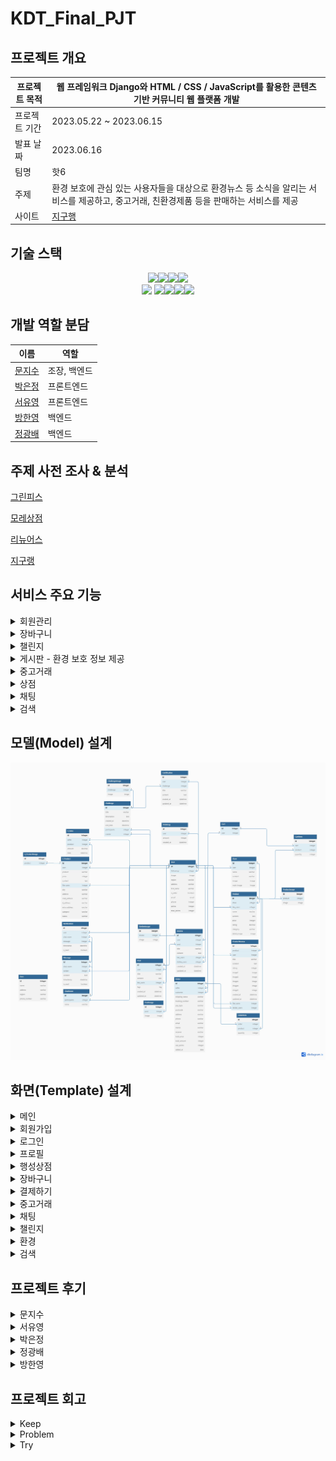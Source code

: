 # KDT_Final_PJT

## 프로젝트 개요

| 프로젝트 목적 | 웹 프레임워크 Django와 HTML / CSS / JavaScript를 활용한 콘텐츠 기반 커뮤니티 웹 플랫폼 개발 |
| --- | --- |
| 프로젝트 기간 | 2023.05.22 ~ 2023.06.15 |
| 발표 날짜 | 2023.06.16 |
| 팀명 | 핫6 |
| 주제 | 환경 보호에 관심 있는 사용자들을 대상으로 환경뉴스 등 소식을 알리는 서비스를 제공하고, 중고거래, 친환경제품 등을 판매하는 서비스를 제공 |
| 사이트 | [지구행](https://port-0-zigoohang-jvpb2alnluv6jg.sel5.cloudtype.app/) |


## 기술 스택

<div style="text-align: center;">
<img src="https://img.shields.io/badge/git-F05032?style=for-plastic&logo=git&logoColor=white"><img src="https://img.shields.io/badge/github-181717?style=for-plastic&logo=github&logoColor=white"><img src="https://img.shields.io/badge/python-3776AB?style=for-plastic&logo=python&logoColor=white"><img src="https://img.shields.io/badge/django-092E20?style=for-plastic&logo=django&logoColor=white"><br>
<img src="https://img.shields.io/badge/html5-E34F26?style=for-plastic&logo=html5&logoColor=white">
<img src="https://img.shields.io/badge/css3-1572B6?style=for-plastic&logo=css3&logoColor=white"><img src="https://img.shields.io/badge/javascript-F7DF1E?style=for-plastic&logo=javascript&logoColor=white"><img src="https://img.shields.io/badge/axios-5A29E4?style=for-plastic&logo=axios&logoColor=white"><img src="https://img.shields.io/badge/sqlite-003B57?style=for-plastic&logo=sqlite&logoColor=white">
</div>


## 개발 역할 분담

| 이름 | 역할 |
| --- | --- |
| [문지수](https://github.com/JiSuMun) | 조장, 백엔드 |
| [박은정](https://github.com/Dreamofheaven) | 프론트엔드 |
| [서유영](https://github.com/syuyoung) | 프론트엔드 |
| [방한영](https://github.com/hany0829) | 백엔드 |
| [정광배](https://github.com/iblug) | 백엔드 |


## 주제 사전 조사 & 분석

[그린피스](https://www.greenpeace.org/korea/)

[모레상점](https://morestore.co.kr/MoreBrands.html)

[리뉴어스](https://www.renuers.com/)

[지구랭](https://jigoorang.com/shop)


## 서비스 주요 기능
<details>
<summary>회원관리</summary>

- 회원가입
  - 회원가입 약관
  - 회원가입 인증
  - 판매자/일반회원 가입
  
- 로그인
  - 소셜 로그인
  - 아이디/비밀번호 찾기
  
- 로그아웃

- 회원 프로필

- 팔로잉
  - 팔로우/언팔로우
  - 팔로워/팔로잉 목록

- 포인트

</details>
<details>
<summary>장바구니</summary>

- 장바구니

- 결제

</details>
<details>
<summary>챌린지</summary>

- 챌린지 게시글
  - 생성, 조회, 수정, 삭제
  - 참가/미참가 등록

- 챌린지 인증
  - 생성, 조회, 수정, 삭제
- 챌린지 참가

</details>
<details>
<summary>게시판 - 환경 보호 정보 제공</summary>

- 게시글
  - 생성, 조회, 수정, 삭제
  - 좋아요
- 리뷰
  - 생성, 조회, 수정, 삭제
  - 좋아요/싫어요
- 친환경 지도
- 에코 뉴스

</details>
<details>
<summary>중고거래</summary>

- 중고거래 게시글
  - 생성, 조회, 수정, 삭제
  - 거래장소 지도
  - 예약중/거래완료
- 필터링(전체,최신,거리순)
  
</details>

<details>
<summary>상점</summary>

- 상점 게시글
  - 생성, 조회, 수정, 삭제
- 상품 리뷰
  - 좋아요/싫어요
- 관심상품 등록
  
</details>

<details>
<summary>채팅</summary>

- 나와의 채팅
- 사용자와 채팅
- 채팅 알림
  
</details>

<details>
<summary>검색</summary>
</details>


## 모델(Model) 설계

![Alt text](image/erd.png)

## 화면(Template) 설계

<details>
<summary>메인</summary>

![Alt text](image/main.png)

</details>

<details>
<summary>회원가입</summary>

- 약관동의
![Alt text](image/agreements.PNG)
- 회원가입 폼
![Alt text](image/signup.PNG)
- 이메일 인증

</details>

<details>
<summary>로그인</summary>

- 로그인
![Alt text](image/login.PNG)

</details>

<details>
<summary>프로필</summary>

![Alt text](image/MYPAGE.png)

</details>

<details>
<summary>행성상점</summary>

- 상점 목록
![Alt text](image/stores.jpeg)
- 각 상점 페이지
![Alt text](image/store_index.jpeg)
- 상품
![Alt text](image/product-detail.jpeg)

</details>

<details>
<summary>장바구니</summary>

![Alt text](image/carts.png)
</details>

<details>
<summary>결제하기</summary>

- 주문하기
![Alt text](image/order.png)
- 결제하기
![Alt text](image/kakaopay.jpeg)
- 결제완료
![Alt text](image/approval.png)

</details>

<details>
<summary>중고거래</summary>

![Alt text](image/secondhands_index.jpeg)
![Alt text](image/secondhands_detail.png)

</details>

<details>
<summary>채팅</summary>

![Alt text](image/inbox.png)
![Alt text](image/room.png)
</details>

<details>
<summary>챌린지</summary>

![Alt text](image/challenge_index.png)
![Alt text](image/challenge_detail.png)
</details>

<details>
<summary>환경</summary>

![Alt text](image/posts_index.png)
![Alt text](image/zero_map.png)
![Alt text](<image/ECO NEWS.png>)
![Alt text](image/FORUM.png)

</details>

<details>
<summary>검색</summary>

![Alt text](image/search.png)
</details>

## 프로젝트 후기
<details>
<summary>문지수</summary>
이번 프로젝트를 통해 많이 성장한 것 같습니다. 그리고 첫 번째 프로젝트에서 실패했던 채팅 배포도 이번 프로젝트를 통해 성공할 수 있었고, 많은 js코드를 작성하며 js에 대한 이해도도 높아졌습니다. 지쳤던 한 달이었지만 무사히 프로젝트를 마칠 수 있음에 뿌듯했습니다.
조장의 의견을 잘 따라준 팀원분들께 감사하다는 말씀 드리고 싶습니다.
</details>


<details>
<summary>서유영</summary>
기획 단계에서 구현하고자 한 목표가 많아 긴 기간에도 불구하고 매일 새벽까지 작업을 해서 체력적으로 아주 힘들었지만, 덕분에 애정이 많이 가는 프로젝트가 된 것 같습니다.
각자 자신 있는 부분에서 최대한의 능력을 발휘하기 위해 밤낮 가리지 않고 열심히 한 팀원들을 보며 자신도 많은 자극이 되어 앞으로 좀 더 개발을 열심히 할 수 있는 계기가 되었습니다.
많은 것을 배우게 된 프로젝트였습니다.
</details>


<details>
<summary>박은정</summary>
이번 프로젝트를 통해서 장고가 어떻게 작동하는지 이해하게 되었다.
또한, 내가 무엇이 부족하고, 필요한지 그리고 중요한 부분이 무엇인지 
파악할 수 있었다. 덕분에 앞으로의 공부 방향성에 대해서도 생각해볼 수 있었다.
몰아치면서 직접 개발을 할 때는 안보이고 생각하지 못했던 것들이
서비스를 만들고나서 직접 사용을 해볼 때 많이 보였다. 
개발자로서 사용자 경험이 많이 필요하다는 것을 느꼈고, 
깃버전 관리를 경험할 수 있어서 좋았다.  
함께 고생해준 팀원분들 모두에게 정말 감사합니다.  
</details>


<details>
<summary>정광배</summary>
한 달이라는 긴 기간 동안 많은 것을 시도해 보면서 달리다 보니 시간이 너무 빨리 간 것 같습니다.
함께 달려준 팀원분들께 너무 감사하고 좋은 완성물이 나와서 뿌듯합니다.
결제 API나 로컬스토리지로 장바구니를 구현하면서 많은 어려움이 있었지만, 관련 자료를 찾아보면서 많이 배울 기회가 되었습니다. 앞으로도 더 성장해서 팀에 더 많이 기여할 수 있는 실력을 갖추고 싶습니다.
</details>


<details>
<summary>방한영</summary>
처음 프로젝트를 시작 할 때 과연 한달짜리 프로젝트는 어떻게 해야 할 지 감도 오지 않았는데 벌써 이렇게 끝난 것 같습니다. 좋은 팀원분들과 함께 할 수 있어 영광이었고 평소에 생각하지 않던 주제였기에 좀 더 배울 수 있고 새로운 경험이었던 것 같습니다. 내일로 프로젝트는 끝나지만 끝이 아닌 새로운 시작으로 앞으로도 개발자로서 자질을 갖추는데 시간을 더욱 더 가졌으면 좋겠습니다.
</details>

## 프로젝트 회고

<details>
<summary>Keep</summary>

- 밤늦게까지 열심히 하는 모습
- 문제가 생길때마다 백, 프론트 상관없이 해결
- 제 위치에서 최선을 다함
- 매일매일 각자 한 작업들의 리뷰를 해서 팀원들간의 소통이 원활했던 것
- 광배님이 문제 해결 잘 해주셔서 광배님이랑 프로젝트 하고 싶음 - 팀원 모두 같이 해결하였습니다.
- 서로 존중하고 칭찬해주는 모습들
- 부트스트랩 등 사용하지 않고 순수 css, js만 사용해서 구현 한 것
</details>

<details>
<summary>Problem</summary>

- 기간, 능력에 비해 기획을 크게 잡음
- 부족한체력, 건강 고려하지 않았음
- 미적 감각의 부족으로 인해 디자인에 시간이 많이 소요됨
- 서로의 낯가림 때문에 친해지는데 시간이 많이 소요
- 촘촘한 기획에 익숙하지 못했던 것
- 나의 부족한 지식과 능력
- 자바스크립트 지식 부족
- css 컨벤션 정하지 않고 진행하여 복잡해짐
</details>

<details>
<summary>Try</summary>

- 프로젝트 시작 전 기획 단단히 잡기
- 디자이너 외주 (전문적인 인력을 통한 퀄리티 향상)
- 운동을 통한 체력관리
- 아이스브레이킹 필요
- 바닐라 js, react.js 공부하기
- 프로젝트 했던 코드들을 회고하면서 따로 정리해놓기
- css 컨벤션 미리 정하고 시작하기
</details>
